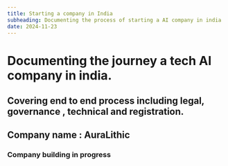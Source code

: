 ```yaml
---
title: Starting a company in India
subheading: Documenting the process of starting a AI company in india
date: 2024-11-23
---
```


# Documenting the journey a tech AI company in india. 
## Covering end to end process including legal, governance , technical and registration.


## Company name : AuraLithic

### Company building in progress